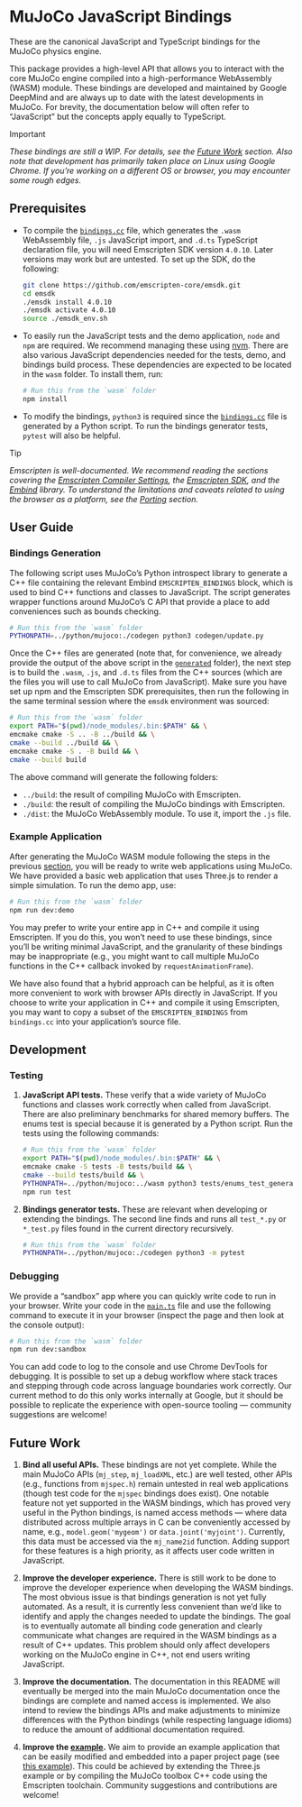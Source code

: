 # MuJoCo JavaScript Bindings

These are the canonical JavaScript and TypeScript bindings for the MuJoCo physics engine.

This package provides a high-level API that allows you to interact with the core MuJoCo engine compiled into a high-performance WebAssembly (WASM) module. These bindings are developed and maintained by Google DeepMind and are always up to date with the latest developments in MuJoCo. For brevity, the documentation below will often refer to “JavaScript” but the concepts apply equally to TypeScript.

> [!IMPORTANT]
> _These bindings are still a WIP. For details, see the [Future Work](#future-work) section.
> Also note that development has primarily taken place on Linux using Google Chrome.
> If you’re working on a different OS or browser, you may encounter some rough edges._

## Prerequisites

- To compile the [`bindings.cc`](codegen/generated/bindings.cc) file, which generates the `.wasm` WebAssembly file, `.js` JavaScript import, and `.d.ts` TypeScript declaration file, you will need Emscripten SDK version `4.0.10`. Later versions may work but are untested. To set up the SDK, do the following:

  ```sh
  git clone https://github.com/emscripten-core/emsdk.git
  cd emsdk
  ./emsdk install 4.0.10
  ./emsdk activate 4.0.10
  source ./emsdk_env.sh
  ```

- To easily run the JavaScript tests and the demo application, `node` and `npm` are required.
  We recommend managing these using [nvm](https://github.com/nvm-sh/nvm).
  There are also various JavaScript dependencies needed for the tests, demo, and bindings build process.
  These dependencies are expected to be located in the `wasm` folder. To install them, run:

  ```sh
  # Run this from the `wasm` folder
  npm install
  ```

- To modify the bindings, `python3` is required since the [`bindings.cc`](codegen/generated/bindings.cc) file is generated by a Python script. To run the bindings generator tests, `pytest` will also be helpful.

> [!TIP]
> _Emscripten is well-documented. We recommend reading the sections covering the
> [Emscripten Compiler Settings](https://emscripten.org/docs/tools_reference/settings_reference.html),
> the [Emscripten SDK](https://emscripten.org/docs/tools_reference/emsdk.html), and the
> [Embind](https://emscripten.org/docs/porting/connecting_cpp_and_javascript/embind.html) library.
> To understand the limitations and caveats related to using the browser as a platform, see the
> [Porting](https://emscripten.org/docs/porting/index.html#porting) section._

## User Guide

### Bindings Generation

The following script uses MuJoCo’s Python introspect library to generate a C++ file containing the relevant Embind `EMSCRIPTEN_BINDINGS` block, which is used to bind C++ functions and classes to JavaScript. The script generates wrapper functions around MuJoCo’s C API that provide a place to add conveniences such as bounds checking.

```sh
# Run this from the `wasm` folder
PYTHONPATH=../python/mujoco:./codegen python3 codegen/update.py
```

Once the C++ files are generated (note that, for convenience, we already provide the output of the above script in the [`generated`](codegen/generated) folder), the next step is to build the `.wasm`, `.js`, and `.d.ts` files from the C++ sources (which are the files you will use to call MuJoCo from JavaScript). Make sure you have set up npm and the Emscripten SDK prerequisites, then run the following in the same terminal session where the `emsdk` environment was sourced:

```sh
# Run this from the `wasm` folder
export PATH="$(pwd)/node_modules/.bin:$PATH" && \
emcmake cmake -S .. -B ../build && \
cmake --build ../build && \
emcmake cmake -S . -B build && \
cmake --build build
```

The above command will generate the following folders:

- `../build`: the result of compiling MuJoCo with Emscripten.
- `./build`: the result of compiling the MuJoCo bindings with Emscripten.
- `./dist`: the MuJoCo WebAssembly module. To use it, import the `.js` file.

### Example Application

After generating the MuJoCo WASM module following the steps in the previous [section](#bindings-generation), you will be ready to write web applications using MuJoCo.
We have provided a basic web application that uses Three.js to render a simple simulation. To run the demo app, use:

```sh
# Run this from the `wasm` folder
npm run dev:demo
```

You may prefer to write your entire app in C++ and compile it using Emscripten. If you do this, you won’t need to use these bindings, since you’ll be writing minimal JavaScript, and the granularity of these bindings may be inappropriate (e.g., you might want to call multiple MuJoCo functions in the C++ callback invoked by `requestAnimationFrame`).

We have also found that a hybrid approach can be helpful, as it is often more convenient to work with browser APIs directly in JavaScript.
If you choose to write your application in C++ and compile it using Emscripten, you may want to copy a subset of the `EMSCRIPTEN_BINDINGS` from `bindings.cc` into your application’s source file.

## Development

### Testing

1. **JavaScript API tests.**
   These verify that a wide variety of MuJoCo functions and classes work correctly when called from JavaScript. There are also preliminary benchmarks for shared memory buffers. The enums test is special because it is generated by a Python script. Run the tests using the following commands:

   ```sh
   # Run this from the `wasm` folder
   export PATH="$(pwd)/node_modules/.bin:$PATH" && \
   emcmake cmake -S tests -B tests/build && \
   cmake --build tests/build && \
   PYTHONPATH=../python/mujoco:../wasm python3 tests/enums_test_generator.py && \
   npm run test
   ```

2. **Bindings generator tests.**
   These are relevant when developing or extending the bindings. The second line finds and runs all `test_*.py` or `*_test.py` files found in the current directory recursively.

   ```sh
   # Run this from the `wasm` folder
   PYTHONPATH=../python/mujoco:./codegen python3 -m pytest
   ```

### Debugging

We provide a “sandbox” app where you can quickly write code to run in your browser.
Write your code in the [`main.ts`](tests/sandbox/main.ts) file and use the following command to execute it in your browser (inspect the page and then look at the console output):

```sh
# Run this from the `wasm` folder
npm run dev:sandbox
```

You can add code to log to the console and use Chrome DevTools for debugging.
It is possible to set up a debug workflow where stack traces and stepping through code across language boundaries work correctly.
Our current method to do this only works internally at Google, but it should be possible to replicate the experience with open-source tooling — community suggestions are welcome!

## Future Work

1. **Bind all useful APIs.**
   These bindings are not yet complete. While the main MuJoCo APIs (`mj_step`, `mj_loadXML`, etc.) are well tested, other APIs (e.g., functions from `mjspec.h`) remain untested in real web applications (though test code for the `mjspec` bindings does exist).
   One notable feature not yet supported in the WASM bindings, which has proved very useful in the Python bindings, is named access methods — where data distributed across multiple arrays in C can be conveniently accessed by name, e.g., `model.geom('mygeom')` or `data.joint('myjoint')`.
   Currently, this data must be accessed via the `mj_name2id` function.
   Adding support for these features is a high priority, as it affects user code written in JavaScript.

2. **Improve the developer experience.**
   There is still work to be done to improve the developer experience when developing the WASM bindings.
   The most obvious issue is that bindings generation is not yet fully automated.
   As a result, it is currently less convenient than we’d like to identify and apply the changes needed to update the bindings.
   The goal is to eventually automate all binding code generation and clearly communicate what changes are required in the WASM bindings as a result of C++ updates.
   This problem should only affect developers working on the MuJoCo engine in C++, not end users writing JavaScript.

3. **Improve the documentation.**
   The documentation in this README will eventually be merged into the main MuJoCo documentation once the bindings are complete and named access is implemented.
   We also intend to review the bindings APIs and make adjustments to minimize differences with the Python bindings (while respecting language idioms) to reduce the amount of additional documentation required.

4. **Improve the [example](#example-application).**
   We aim to provide an example application that can be easily modified and embedded into a paper project page (see [this example](https://kzakka.com/robopianist/)).
   This could be achieved by extending the Three.js example or by compiling the MuJoCo toolbox C++ code using the Emscripten toolchain.
   Community suggestions and contributions are welcome!


